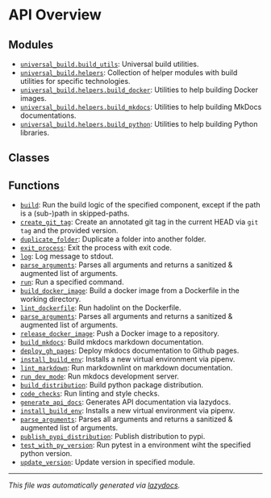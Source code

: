 <!-- markdownlint-disable -->

# API Overview

## Modules

- [`universal_build.build_utils`](./universal_build.build_utils.md#module-universal_buildbuild_utils): Universal build utilities.
- [`universal_build.helpers`](./universal_build.helpers.md#module-universal_buildhelpers): Collection of helper modules with build utilities for specific technologies.
- [`universal_build.helpers.build_docker`](./universal_build.helpers.build_docker.md#module-universal_buildhelpersbuild_docker): Utilities to help building Docker images.
- [`universal_build.helpers.build_mkdocs`](./universal_build.helpers.build_mkdocs.md#module-universal_buildhelpersbuild_mkdocs): Utilities to help building MkDocs documentations.
- [`universal_build.helpers.build_python`](./universal_build.helpers.build_python.md#module-universal_buildhelpersbuild_python): Utilities to help building Python libraries.

## Classes


## Functions

- [`build`](./universal_build.build_utils.md#function-build): Run the build logic of the specified component, except if the path is a (sub-)path in skipped-paths.
- [`create_git_tag`](./universal_build.build_utils.md#function-create_git_tag): Create an annotated git tag in the current HEAD via `git tag` and the provided version.
- [`duplicate_folder`](./universal_build.build_utils.md#function-duplicate_folder): Duplicate a folder into another folder.
- [`exit_process`](./universal_build.build_utils.md#function-exit_process): Exit the process with exit code.
- [`log`](./universal_build.build_utils.md#function-log): Log message to stdout.
- [`parse_arguments`](./universal_build.build_utils.md#function-parse_arguments): Parses all arguments and returns a sanitized & augmented list of arguments.
- [`run`](./universal_build.build_utils.md#function-run): Run a specified command.
- [`build_docker_image`](./universal_build.helpers.build_docker.md#function-build_docker_image): Build a docker image from a Dockerfile in the working directory.
- [`lint_dockerfile`](./universal_build.helpers.build_docker.md#function-lint_dockerfile): Run hadolint on the Dockerfile.
- [`parse_arguments`](./universal_build.helpers.build_docker.md#function-parse_arguments): Parses all arguments and returns a sanitized & augmented list of arguments.
- [`release_docker_image`](./universal_build.helpers.build_docker.md#function-release_docker_image): Push a Docker image to a repository.
- [`build_mkdocs`](./universal_build.helpers.build_mkdocs.md#function-build_mkdocs): Build mkdocs markdown documentation.
- [`deploy_gh_pages`](./universal_build.helpers.build_mkdocs.md#function-deploy_gh_pages): Deploy mkdocs documentation to Github pages.
- [`install_build_env`](./universal_build.helpers.build_mkdocs.md#function-install_build_env): Installs a new virtual environment via pipenv.
- [`lint_markdown`](./universal_build.helpers.build_mkdocs.md#function-lint_markdown): Run markdownlint on markdown documentation.
- [`run_dev_mode`](./universal_build.helpers.build_mkdocs.md#function-run_dev_mode): Run mkdocs development server.
- [`build_distribution`](./universal_build.helpers.build_python.md#function-build_distribution): Build python package distribution.
- [`code_checks`](./universal_build.helpers.build_python.md#function-code_checks): Run linting and style checks.
- [`generate_api_docs`](./universal_build.helpers.build_python.md#function-generate_api_docs): Generates API documentation via lazydocs.
- [`install_build_env`](./universal_build.helpers.build_python.md#function-install_build_env): Installs a new virtual environment via pipenv.
- [`parse_arguments`](./universal_build.helpers.build_python.md#function-parse_arguments): Parses all arguments and returns a sanitized & augmented list of arguments.
- [`publish_pypi_distribution`](./universal_build.helpers.build_python.md#function-publish_pypi_distribution): Publish distribution to pypi.
- [`test_with_py_version`](./universal_build.helpers.build_python.md#function-test_with_py_version): Run pytest in a environment wiht the specified python version.
- [`update_version`](./universal_build.helpers.build_python.md#function-update_version): Update version in specified module.


---

_This file was automatically generated via [lazydocs](https://github.com/ml-tooling/lazydocs)._
